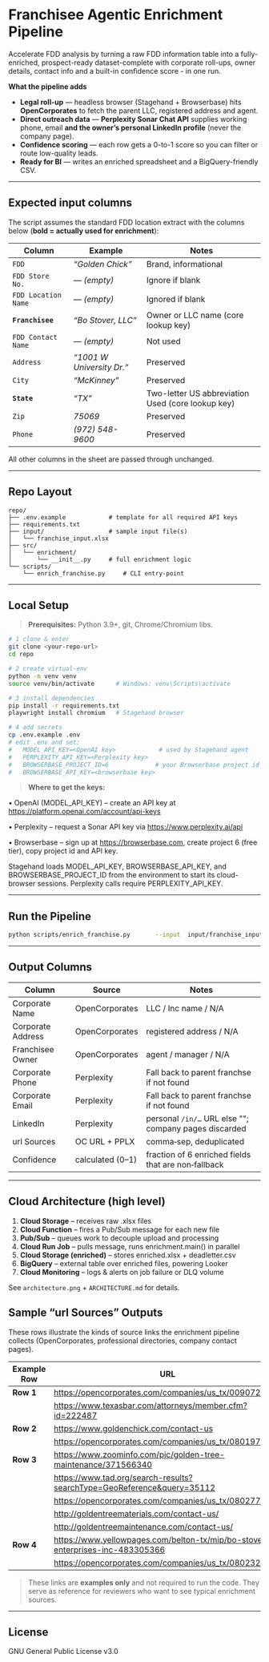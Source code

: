 
# Franchisee Agentic Enrichment Pipeline

Accelerate FDD analysis by turning a raw FDD information table into a fully-enriched, prospect-ready dataset-complete with corporate roll-ups, owner  details, contact info and a built-in confidence score - in one run.

**What the pipeline adds**

* **Legal roll-up** — headless browser (Stagehand + Browserbase) hits **OpenCorporates** to fetch the parent LLC, registered address and agent.  
* **Direct outreach data** — **Perplexity Sonar Chat API** supplies working phone, email **and the owner’s personal LinkedIn profile** (never the company page).  
* **Confidence scoring** — each row gets a 0-to-1 score so you can filter or route low-quality leads.  
* **Ready for BI** — writes an enriched spreadsheet and a BigQuery-friendly CSV.

---

## Expected input columns

The script assumes the standard FDD location extract with the columns below
(**bold = actually used for enrichment**):

| Column               | Example                | Notes |
|----------------------|------------------------|-------|
| `FDD`                | *“Golden Chick”*       | Brand, informational |
| `FDD Store No.`      | — _(empty)_            | Ignore if blank|
| `FDD Location Name`  | — _(empty)_            | Ignored if blank |
| **`Franchisee`**     | *“Bo Stover, LLC”*     | Owner or LLC name (core lookup key) |
| `FDD Contact Name`   | — _(empty)_            | Not used |
| `Address`            | *“1001 W University Dr.”* | Preserved |
| `City`               | *“McKinney”*           | Preserved |
| **`State`**          | *“TX”*                 | Two-letter US abbreviation Used (core lookup key) |
| `Zip`                | *75069*                | Preserved |
| `Phone`              | *(972) 548-9600*       | Preserved |

All other columns in the sheet are passed through unchanged.

---

## Repo Layout
```
repo/
├── .env.example            # template for all required API keys
├── requirements.txt
├── input/                  # sample input file(s)
│   └── franchise_input.xlsx
├── src/
│   └── enrichment/
│       └── __init__.py     # full enrichment logic
└── scripts/
    └── enrich_franchise.py     # CLI entry‑point
```

---

## Local Setup
> **Prerequisites:** Python 3.9+, git, Chrome/Chromium libs.

```bash
# 1 clone & enter
git clone <your‑repo‑url>
cd repo

# 2 create virtual‑env
python -m venv venv
source venv/bin/activate      # Windows: venv\Scripts\activate

# 3 install dependencies
pip install -r requirements.txt
playwright install chromium   # Stagehand browser

# 4 add secrets
cp .env.example .env
# edit .env and set:
#   MODEL_API_KEY=<OpenAI key>            # used by Stagehand agent
#   PERPLEXITY_API_KEY=<Perplexity key>
#   BROWSERBASE_PROJECT_ID=6             # your Browserbase project id
#   BROWSERBASE_API_KEY=<browserbase key>
```

> **Where to get the keys:**

• OpenAI (MODEL_API_KEY) – create an API key at https://platform.openai.com/account/api-keys

• Perplexity – request a Sonar API key via https://www.perplexity.ai/api

• Browserbase – sign up at https://browserbase.com, create project 6 (free tier), copy project id and API key.

Stagehand loads MODEL_API_KEY, BROWSERBASE_API_KEY, and BROWSERBASE_PROJECT_ID from the environment to start its cloud-browser sessions. Perplexity calls require PERPLEXITY_API_KEY.

---

## Run the Pipeline
```bash
python scripts/enrich_franchise.py       --input  input/franchise_input.xlsx       --output output/enriched.xlsx
```

---

## Output Columns

| Column            | Source            | Notes                                                  |
|-------------------|-------------------|--------------------------------------------------------|
| Corporate Name    | OpenCorporates    | LLC / Inc name / N/A                                   |
| Corporate Address | OpenCorporates    | registered address / N/A                               |
| Franchisee Owner  | OpenCorporates    | agent / manager / N/A                                  |
| Corporate Phone   | Perplexity        | Fall back to parent franchse if not found              |
| Corporate Email   | Perplexity        | Fall back to parent franchse if not found              |
| LinkedIn          | Perplexity        | personal `/in/…` URL else ""; company pages discarded  |
| url Sources       | OC URL + PPLX     | comma‑sep, deduplicated                                |
| Confidence        | calculated (0–1)  | fraction of 6 enriched fields that are non‑fallback    |

---

## Cloud Architecture (high level)

1. **Cloud Storage** – receives raw .xlsx files
2. **Cloud Function** – fires a Pub/Sub message for each new file
3. **Pub/Sub** – queues work to decouple upload and processing
4. **Cloud Run Job** – pulls message, runs enrichment.main() in parallel
5. **Cloud Storage (enriched)** – stores enriched.xlsx + deadletter.csv
6. **BigQuery** – external table over enriched files, powering Looker
7. **Cloud Monitoring** – logs & alerts on job failure or DLQ volume

See `architecture.png` + `ARCHITECTURE.md` for details.


## Sample “url Sources” Outputs

These rows illustrate the kinds of source links the enrichment pipeline
collects (OpenCorporates, professional directories, company contact pages).

| Example Row | URL |
|-------------|-----|
| **Row 1** | https://opencorporates.com/companies/us_tx/0090725202 |
|           | https://www.texasbar.com/attorneys/member.cfm?id=222487 |
| **Row 2** | https://www.goldenchick.com/contact-us |
|           | https://opencorporates.com/companies/us_tx/0801979572 |
| **Row 3** | https://www.zoominfo.com/pic/golden-tree-maintenance/371566340 |
|           | https://www.tad.org/search-results?searchType=GeoReference&query=35112 |
|           | https://opencorporates.com/companies/us_tx/0802771753 |
|           | http://goldentreematerials.com/contact-us/ |
|           | http://goldentreemaintenance.com/contact-us/ |
| **Row 4** | https://www.yellowpages.com/belton-tx/mip/bo-stover-enterprises-inc-483305366 |
|           | https://opencorporates.com/companies/us_tx/0802323589 |

> These links are **examples only** and not required to run the code. They serve
> as reference for reviewers who want to see typical enrichment sources.


---

## License
GNU General Public License v3.0
